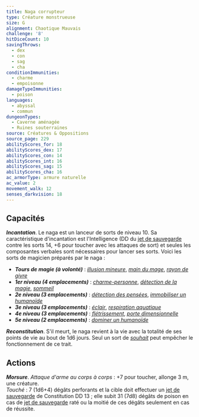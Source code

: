 ```yaml
---
title: Naga corrupteur
type: Créature monstrueuse
size: G
alignment: Chaotique Mauvais
challenge: '8'
hitDiceCount: 10
savingThrows:
  - dex
  - con
  - sag
  - cha
conditionImmunities:
  - charme
  - empoisonne
damageTypeImmunities:
  - poison
languages:
  - abyssal
  - commun
dungeonTypes:
  - Caverne aménagée
  - Ruines souterraines
source: Créatures & Oppositions
source_page: 229
abilityScores_for: 18
abilityScores_dex: 17
abilityScores_con: 14
abilityScores_int: 16
abilityScores_sag: 15
abilityScores_cha: 16
ac_armorType: armure naturelle
ac_value: 2
movement_walk: 12
senses_darkvision: 18
---
```

## Capacités
_**Incantation**_. Le naga est un lanceur de sorts de niveau 10. Sa caractéristique d'incantation est l'Intelligence (DD du [jet de sauvegarde](/utiliser-les-caracteristiques/#jets-de-sauvegarde) contre les sorts 14, +6 pour toucher avec les attaques de sort) et seules les composantes verbales sont nécessaires pour lancer ses sorts. Voici les sorts de magicien préparés par le naga :
* _**Tours de magie (à volonté)**_ : [_illusion mineure_](/grimoire/illusion-mineure/), [_main du mage_](/grimoire/main-du-mage/), [_rayon de givre_](/grimoire/rayon-de-givre/)
* _**1er niveau (4 emplacements)**_ : [_charme-personne_](/grimoire/charme-personne/), [_détection de la magie_](/grimoire/detection-de-la-magie/), [_sommeil_](/grimoire/sommeil/)
* _**2e niveau (3 emplacements)**_ : [_détection des pensées_](/grimoire/detection-des-pensees/), [_immobiliser un humanoïde_](/grimoire/immobiliser-un-humanoide/)
* _**3e niveau (3 emplacements)**_ : [_éclair_](/grimoire/eclair/), [_respiration aquatique_](/grimoire/respiration-aquatique/)
* _**4e niveau (3 emplacements)**_ : [_flétrissement_](/grimoire/fletrissement/), [_porte dimensionnelle_](/grimoire/porte-dimensionnelle/)
* _**5e niveau (2 emplacements)**_ : [_dominer un humanoïde_](/grimoire/dominer-un-humanoide/)

_**Reconstitution**_. S'il meurt, le naga revient à la vie avec la totalité de ses points de vie au bout de 1d6 jours. Seul un sort de [_souhait_](/grimoire/souhait/) peut empêcher le fonctionnement de ce trait.

## Actions
_**Morsure**_. _Attaque d'arme au corps à corps_ : +7 pour toucher, allonge 3 m, une créature.  
_Touché_ : 7 (1d6+4) dégâts perforants et la cible doit effectuer un [jet de sauvegarde](/utiliser-les-caracteristiques/#jets-de-sauvegarde) de Constitution DD 13 ; elle subit 31 (7d8) dégâts de poison en cas de [jet de sauvegarde](/utiliser-les-caracteristiques/#jets-de-sauvegarde) raté ou la moitié de ces dégâts seulement en cas de réussite.
